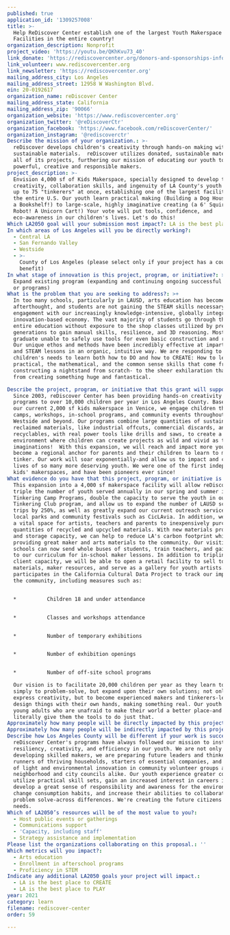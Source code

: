 ```yaml
---
published: true
application_id: '1309257008'
title: >-
  Help ReDiscover Center establish one of the largest Youth Makerspace
  Facilities in the entire country!
organization_description: Nonprofit
project_video: 'https://youtu.be/QKhKvu73_40'
link_donate: 'https://rediscovercenter.org/donors-and-sponsorships-information/'
link_volunteer: www.rediscovercenter.org
link_newsletter: 'https://rediscovercenter.org'
mailing_address_city: Los Angeles
mailing_address_street: 12958 W Washington Blvd.
ein: 20-0192617
organization_name: reDiscover Center
mailing_address_state: California
mailing_address_zip: '90066'
organization_website: 'https://www.rediscovercenter.org'
organization_twitter: '@reDiscoverCtr'
organization_facebook: 'https://www.facebook.com/reDiscoverCenter/'
organization_instagram: '@rediscoverctr'
Describe the mission of your organization.: >-
  reDiscover develops children's creativity through hands-on making with
  sustainable materials.  reDiscover utilizes donated, sustainable materials in
  all of its projects, furthering our mission of educating our youth to become
  powerful, creative and responsible makers.
project_description: >-
  Envision 4,000 sf of Kids Makerspace, specially designed to develop the
  creativity, collaboration skills, and ingenuity of LA County's youth - serving
  up to 75 "tinkerers" at once, establishing one of the largest facilities in
  the entire U.S. Our youth learn practical making (Building a Dog House! Design
  a Bookshelf!) to large-scale, highly imaginative creating (a 6' Squirrel
  Robot! A Unicorn Cart!) Your vote will put tools, confidence, and
  eco-awareness in our children's lives. Let's do this! 
Which LA2050 goal will your submission most impact?: LA is the best place to LEARN
In which areas of Los Angeles will you be directly working?:
  - Central LA
  - San Fernando Valley
  - Westside
  - >-
    County of Los Angeles (please select only if your project has a countywide
    benefit)
In what stage of innovation is this project, program, or initiative?: >-
  Expand existing program (expanding and continuing ongoing successful projects
  or programs)
What is the problem that you are seeking to address?: >+
  In too many schools, particularly in LAUSD, arts education has become a sad
  afterthought, and students are not gaining the STEAM skills necessary for full
  engagement with our increasingly knowledge-intensive, globally integrated and
  innovation-based economy. The vast majority of students go through their
  entire education without exposure to the shop classes utilized by previous
  generations to gain manual skills, resilience, and 3D reasoning. Most students
  graduate unable to safely use tools for even basic construction and repairs.
  Our unique ethos and methods have been incredibly effective at imparting STEM
  and STEAM lessons in an organic, intuitive way. We are responding to
  children's needs to learn both how to DO and how to CREATE: How to learn the
  practical, the mathematical, and the common sense skills that come from, say,
  constructing a nightstand from scratch- to the sheer exhilaration that comes
  from creating something huge and fantastical. 

Describe the project, program, or initiative that this grant will support to address the problem identified.: >-
  Since 2003, reDiscover Center has been providing hands-on creativity education
  programs to over 10,000 children per year in Los Angeles County. Based out of
  our current 2,000 sf kids makerspace in Venice, we engage children through
  camps, workshops, in-school programs, and community events throughout the
  Westside and beyond. Our programs combine large quantities of sustainable and
  reclaimed materials, like industrial offcuts, commercial discards, and
  recyclables, with real power tools like drills and saws, to create a tinkering
  environment where children can create projects as wild and vivid as their
  imaginations!  With this expansion, we will reach and impact more youth, and
  become a regional anchor for parents and their children to learn to make and
  tinker. Our work will soar exponentially-and allow us to impact and change the
  lives of so many more deserving youth. We were one of the first independent
  kids' makerspaces, and have been pioneers ever since! 
What evidence do you have that this project, program, or initiative is or will be successful, and how will you define and measure success?: >-
  This expansion into a 4,000 sf makerspace facility will allow reDiscover to
  triple the number of youth served annually in our spring and summer intensive
  Tinkering Camp Programs, double the capacity to serve the youth in our
  Tinkering Club program, and allow us to expand the number of LAUSD school
  trips by 250%, as well as greatly expand our current outreach services to
  local parks and community festivals such as CicLAvia. In addition, we serve as
  a vital space for artists, teachers and parents to inexpensively purchase
  quantities of recycled and upcycled materials. With new materials processing
  and storage capacity, we can help to reduce LA's carbon footprint while
  providing great maker and arts materials to the community. Our visiting
  schools can now send whole buses of students, train teachers, and gain access
  to our curriculum for in-school maker lessons. In addition to tripling our
  client capacity, we will be able to open a retail facility to sell tools,
  materials, maker resources, and serve as a gallery for youth artists. rDC
  participates in the California Cultural Data Project to track our impact in
  the community, including measures such as:


  *          Children 18 and under attendance


  *          Classes and workshops attendance


  *          Number of temporary exhibitions


  *          Number of exhibition openings


  *          Number of off-site school programs

  Our vision is to facilitate 20,000 children per year as they learn to not
  simply to problem-solve, but expand upon their own solutions; not only to
  express creativity, but to become experienced makers and tinkerers-learning to
  design things with their own hands, making something real. Our youth become
  young adults who are unafraid to make their world a better place-and we
  literally give them the tools to do just that.
Approximately how many people will be directly impacted by this project, program, or initiative?: '20000'
Approximately how many people will be indirectly impacted by this project, program, or initiative?: '25000'
Describe how Los Angeles County will be different if your work is successful.: >-
  reDiscover Center's programs have always followed our mission to instill
  resiliency, creativity, and efficiency in our youth. We are not only
  developing skilled makers, we are preparing future leaders and thinkers-
  runners of thriving households, starters of essential companies, and beacons
  of light and environmental innovation in community volunteer groups and
  neighborhood and city councils alike. Our youth experience greater confidence,
  utilize practical skill sets, gain an increased interest in careers in STEM,
  develop a great sense of responsibility and awareness for the environment,
  change consumption habits, and increase their abilities to collaborate and
  problem solve-across differences. We're creating the future citizens L.A.
  needs.
Which of LA2050’s resources will be of the most value to you?:
  - Host public events or gatherings
  - Communications support
  - 'Capacity, including staff'
  - Strategy assistance and implementation
Please list the organizations collaborating on this proposal.: ''
Which metrics will you impact?:
  - Arts education
  - Enrollment in afterschool programs
  - Proficiency in STEM
Indicate any additional LA2050 goals your project will impact.:
  - LA is the best place to CREATE
  - LA is the best place to PLAY
year: 2021
category: learn
filename: rediscover-center
order: 59

---
```

